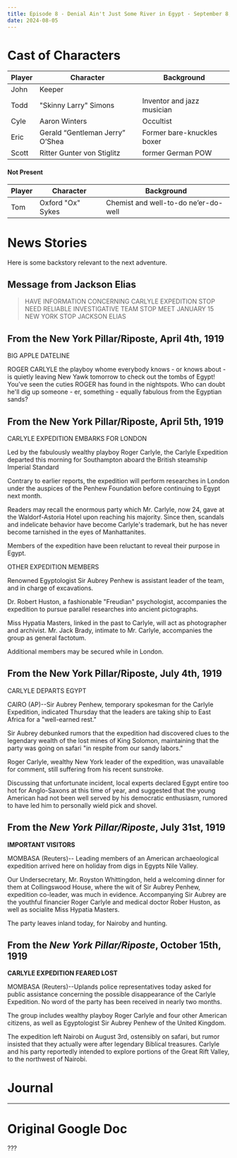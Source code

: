 ```yaml
---
title: Episode 8 - Denial Ain't Just Some River in Egypt - September 8, 2024
date: 2024-08-05
---
```


# Cast of Characters

| Player | Character | Background                                  |
|--------|-----------|----------------------------------------------|
| John   | Keeper    |
| Todd   |"Skinny Larry" Simons | Inventor and jazz musician |
| Cyle   | Aaron Winters | Occultist |
| Eric   | Gerald “Gentleman Jerry” O’Shea | Former bare-knuckles boxer |
| Scott  | Ritter Gunter von Stiglitz | former German POW |


#### Not Present

| Player | Character | Background                                  |
|--------|-----------|----------------------------------------------|
| Tom    | Oxford "Ox" Sykes | Chemist and well-to-do ne’er-do-well |


# News Stories

Here is some backstory relevant to the next adventure.


## Message from Jackson Elias

> HAVE INFORMATION CONCERNING CARLYLE EXPEDITION STOP
> NEED RELIABLE INVESTIGATIVE TEAM STOP
> MEET JANUARY 15 NEW YORK STOP
> JACKSON ELIAS


## From the New York Pillar/Riposte, April 4th, 1919

BIG APPLE DATELINE

ROGER CARLYLE the playboy whome everybody knows - or knows about - is quietly leaving New Yawk tomorrow to check out the tombs of Egypt!  You've seen the cuties ROGER has found in the nightspots.  Who can doubt he'll dig up someone - er, something - equally fabulous from the Egyptian sands?


## From the New York Pillar/Riposte, April 5th, 1919

CARLYLE EXPEDITION EMBARKS FOR LONDON

Led by the fabulously wealthy playboy Roger Carlyle, the Carlyle Expedition departed this morning for Southampton aboard the British steamship Imperial Standard

Contrary to earlier reports, the expedition will perform researches in London under the auspices of the Penhew Foundation before continuing to Egypt next month.

Readers may recall the enormous party which Mr. Carlyle, now 24, gave at the Waldorf-Astoria Hotel upon reaching his majority.  Since then, scandals and indelicate behavior have become Carlyle's trademark, but he has never become tarnished in the eyes of Manhattanites.

Members of the expedition have been reluctant to reveal their purpose in Egypt.

OTHER EXPEDITION MEMBERS

Renowned Egyptologist Sir Aubrey Penhew is assistant leader of the team, and in charge of excavations.

Dr. Robert Huston, a fashionable "Freudian" psychologist, accompanies the expedition to pursue parallel researches into ancient pictographs.

Miss Hypatia Masters, linked in the past to Carlyle, will act as photographer and archivist.  Mr. Jack Brady, intimate to Mr. Carlyle, accompanies the group as general factotum.

Additional members may be secured while in London.


## From the New York Pillar/Riposte, July 4th, 1919

CARLYLE DEPARTS EGYPT

CAIRO (AP)--Sir Aubrey Penhew, temporary spokesman for the Carlyle Expedition, indicated Thursday that the leaders are taking ship to East Africa for a "well-earned rest."

Sir Aubrey debunked rumors that the expedition had discovered clues to the legendary wealth of the lost mines of King Solomon, maintaining that the party was going on safari "in respite from our sandy labors."

Roger Carlyle, wealthy New York leader of the expedition, was unavailable for comment, still suffering from his recent sunstroke.

Discussing that unfortunate incident, local experts declared Egypt entire too hot for Anglo-Saxons at this time of year, and suggested that the young American had not been well served by his democratic enthusiasm, rumored to have led him to personally wield pick and shovel.


## From the *New York Pillar/Riposte*, July 31st, 1919

**IMPORTANT VISITORS**

MOMBASA (Reuters)-- Leading members of an American archaeological expedition arrived here on holiday from digs in Egypts Nile Valley.

Our Undersecretary, Mr. Royston Whittingdon, held a welcoming dinner for them at Collingswood House, where the wit of Sir Aubrey Penhew, expedition co-leader, was much in evidence. Accompanying Sir Aubrey are the youthful financier Roger Carlyle and medical doctor Rober Huston, as well as socialite Miss Hypatia Masters.

The party leaves inland today, for Nairoby and hunting.


## From the *New York Pillar/Riposte*, October 15th, 1919

**CARLYLE EXPEDITION FEARED LOST**

MOMBASA (Reuters)--Uplands police representatives today asked for public assistance concerning the possible disappearance of the Carlyle Expedition. No word of the party has been received in nearly two months.

The group includes wealthy playboy Roger Carlyle and four other American citizens, as well as Egyptologist Sir Aubrey Penhew of the United Kingdom.

The expedition left Nairobi on August 3rd, ostensibly on safari, but rumor insisted that they actually were after legendary Biblical treasures. Carlyle and his party reportedly intended to explore portions of the Great Rift Valley, to the northwest of Nairobi.


# Journal

---

# Original Google Doc

???
